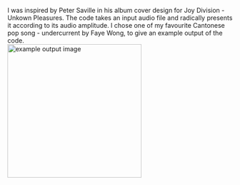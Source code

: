 I was inspired by Peter Saville in his album cover design for Joy Division - Unkown Pleasures. The code takes an input audio file and radically presents it according to its audio amplitude. I chose one of my favourite Cantonese pop song - undercurrent by Faye Wong, to give an example output of the code.
<br/>
<img title="example output image" alt="example output image" src="./example_output.png" width="300vh" height="auto">
